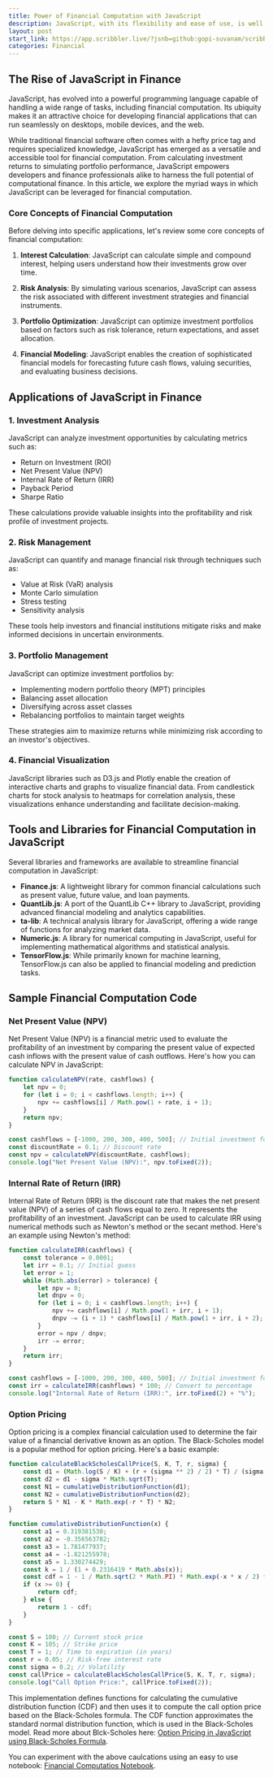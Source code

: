 ```yaml
---
title: Power of Financial Computation with JavaScript
description: JavaScript, with its flexibility and ease of use, is well-suited for performing financial calculations. Whether it's evaluating the profitability of an investment using NPV and IRR or pricing financial derivatives like options or measuring finacial risk, JavaScript provides the tools necessary to perform complex financial analysis. 
layout: post
start_link: https://app.scribbler.live/?jsnb=github:gopi-suvanam/scribbler-examples/Financial-Computations.jsnb
categories: Financial
---
```


## The Rise of JavaScript in Finance
JavaScript, has evolved into a powerful programming language capable of handling a wide range of tasks, including financial computation. Its ubiquity makes it an attractive choice for developing financial applications that can run seamlessly on desktops, mobile devices, and the web.

While traditional financial software often comes with a hefty price tag and requires specialized knowledge, JavaScript has emerged as a versatile and accessible tool for financial computation. From calculating investment returns to simulating portfolio performance, JavaScript empowers developers and finance professionals alike to harness the full potential of computational finance. In this article, we explore the myriad ways in which JavaScript can be leveraged for financial computation.


### Core Concepts of Financial Computation

Before delving into specific applications, let's review some core concepts of financial computation:

1. **Interest Calculation**: JavaScript can calculate simple and compound interest, helping users understand how their investments grow over time.

2. **Risk Analysis**: By simulating various scenarios, JavaScript can assess the risk associated with different investment strategies and financial instruments.

3. **Portfolio Optimization**: JavaScript can optimize investment portfolios based on factors such as risk tolerance, return expectations, and asset allocation.

4. **Financial Modeling**: JavaScript enables the creation of sophisticated financial models for forecasting future cash flows, valuing securities, and evaluating business decisions.

## Applications of JavaScript in Finance

### 1. **Investment Analysis**

JavaScript can analyze investment opportunities by calculating metrics such as:

- Return on Investment (ROI)
- Net Present Value (NPV)
- Internal Rate of Return (IRR)
- Payback Period
- Sharpe Ratio

These calculations provide valuable insights into the profitability and risk profile of investment projects.

### 2. **Risk Management**

JavaScript can quantify and manage financial risk through techniques such as:

- Value at Risk (VaR) analysis
- Monte Carlo simulation
- Stress testing
- Sensitivity analysis

These tools help investors and financial institutions mitigate risks and make informed decisions in uncertain environments.

### 3. **Portfolio Management**

JavaScript can optimize investment portfolios by:

- Implementing modern portfolio theory (MPT) principles
- Balancing asset allocation
- Diversifying across asset classes
- Rebalancing portfolios to maintain target weights

These strategies aim to maximize returns while minimizing risk according to an investor's objectives.

### 4. **Financial Visualization**

JavaScript libraries such as D3.js and Plotly enable the creation of interactive charts and graphs to visualize financial data. From candlestick charts for stock analysis to heatmaps for correlation analysis, these visualizations enhance understanding and facilitate decision-making.

## Tools and Libraries for Financial Computation in JavaScript

Several libraries and frameworks are available to streamline financial computation in JavaScript:

- **Finance.js**: A lightweight library for common financial calculations such as present value, future value, and loan payments.
- **QuantLib.js**: A port of the QuantLib C++ library to JavaScript, providing advanced financial modeling and analytics capabilities.
- **ta-lib**: A technical analysis library for JavaScript, offering a wide range of functions for analyzing market data.
- **Numeric.js**: A library for numerical computing in JavaScript, useful for implementing mathematical algorithms and statistical analysis.
- **TensorFlow.js**: While primarily known for machine learning, TensorFlow.js can also be applied to financial modeling and prediction tasks.


## Sample Financial Computation Code

### Net Present Value (NPV)

Net Present Value (NPV) is a financial metric used to evaluate the profitability of an investment by comparing the present value of expected cash inflows with the present value of cash outflows. Here's how you can calculate NPV in JavaScript:

```javascript
function calculateNPV(rate, cashflows) {
    let npv = 0;
    for (let i = 0; i < cashflows.length; i++) {
        npv += cashflows[i] / Math.pow(1 + rate, i + 1);
    }
    return npv;
}

const cashflows = [-1000, 200, 300, 400, 500]; // Initial investment followed by cash inflows
const discountRate = 0.1; // Discount rate
const npv = calculateNPV(discountRate, cashflows);
console.log("Net Present Value (NPV):", npv.toFixed(2));
```

### Internal Rate of Return (IRR)

Internal Rate of Return (IRR) is the discount rate that makes the net present value (NPV) of a series of cash flows equal to zero. It represents the profitability of an investment. JavaScript can be used to calculate IRR using numerical methods such as Newton's method or the secant method. Here's an example using Newton's method:

```javascript
function calculateIRR(cashflows) {
    const tolerance = 0.0001;
    let irr = 0.1; // Initial guess
    let error = 1;
    while (Math.abs(error) > tolerance) {
        let npv = 0;
        let dnpv = 0;
        for (let i = 0; i < cashflows.length; i++) {
            npv += cashflows[i] / Math.pow(1 + irr, i + 1);
            dnpv -= (i + 1) * cashflows[i] / Math.pow(1 + irr, i + 2);
        }
        error = npv / dnpv;
        irr -= error;
    }
    return irr;
}

const cashflows = [-1000, 200, 300, 400, 500]; // Initial investment followed by cash inflows
const irr = calculateIRR(cashflows) * 100; // Convert to percentage
console.log("Internal Rate of Return (IRR):", irr.toFixed(2) + "%");
```

### Option Pricing

Option pricing is a complex financial calculation used to determine the fair value of a financial derivative known as an option. The Black-Scholes model is a popular method for option pricing. Here's a basic example:

```javascript
function calculateBlackScholesCallPrice(S, K, T, r, sigma) {
    const d1 = (Math.log(S / K) + (r + (sigma ** 2) / 2) * T) / (sigma * Math.sqrt(T));
    const d2 = d1 - sigma * Math.sqrt(T);
    const N1 = cumulativeDistributionFunction(d1);
    const N2 = cumulativeDistributionFunction(d2);
    return S * N1 - K * Math.exp(-r * T) * N2;
}

function cumulativeDistributionFunction(x) {
    const a1 = 0.319381530;
    const a2 = -0.356563782;
    const a3 = 1.781477937;
    const a4 = -1.821255978;
    const a5 = 1.330274429;
    const k = 1 / (1 + 0.2316419 * Math.abs(x));
    const cdf = 1 - 1 / Math.sqrt(2 * Math.PI) * Math.exp(-x * x / 2) * (a1 * k + a2 * Math.pow(k, 2) + a3 * Math.pow(k, 3) + a4 * Math.pow(k, 4) + a5 * Math.pow(k, 5));
    if (x >= 0) {
        return cdf;
    } else {
        return 1 - cdf;
    }
}

const S = 100; // Current stock price
const K = 105; // Strike price
const T = 1; // Time to expiration (in years)
const r = 0.05; // Risk-free interest rate
const sigma = 0.2; // Volatility
const callPrice = calculateBlackScholesCallPrice(S, K, T, r, sigma);
console.log("Call Option Price:", callPrice.toFixed(2));

```
This implementation defines functions for calculating the cumulative distribution function (CDF) and then uses it to compute the call option price based on the Black-Scholes formula. The CDF function approximates the standard normal distribution function, which is used in the Black-Scholes model. Read more about Blck-Scholes here: [Option Pricing in JavaScript using Black-Scholes Formula](https://scribbler.live/financial/2023/04/06/Option-Pricing-using-Black-Scholes-in-JavaScript.html).




You can experiment with the above caulcations using an easy to use notebook: [Financial Computatios Notebook](https://app.scribbler.live/?jsnb=github:gopi-suvanam/scribbler-examples/Financial-Computations.jsnb).
